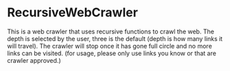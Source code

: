 # RecursiveWebCrawler
This is a web crawler that uses recursive functions to crawl the web. The depth is selected by the user, three is the default (depth is how many links it will travel). The crawler will stop once it has gone full circle and no more links can be visited. (for usage, please only use links you know or that are crawler approved.)
